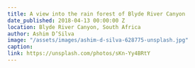 ```yaml
---
title: A view into the rain forest of Blyde River Canyon
date_published: 2018-04-13 00:00:00 Z
location: Blyde River Canyon, South Africa
author: Ashim D’Silva
image: "/assets/images/ashim-d-silva-628775-unsplash.jpg"
caption: 
link: https://unsplash.com/photos/sKn-Yy4BRtY
---
```


